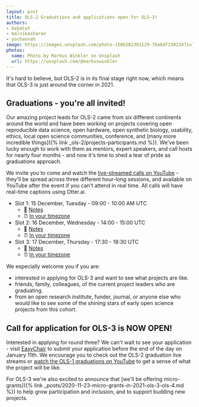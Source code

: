 ```yaml
---
layout: post
title: OLS-2 Graduations and applications open for OLS-3!
authors:
- bebatut
- malvikasharan
- yochannah
image: https://images.unsplash.com/photo-1586282391129-76a6df230234?ixlib=rb-1.2.1&ixid=eyJhcHBfaWQiOjEyMDd9&auto=format&fit=crop&w=1950&q=80
photos:
  name: Photo by Markus Winkler on Unsplash
  url: https://unsplash.com/@markuswinkler
---
```


It's hard to believe, but OLS-2 is in its final stage right now, which means that OLS-3 is just around the corner in 2021.

## Graduations - you're all invited!

Our amazing project leads for OLS-2 came from six different continents around the world and have been working on projects covering open reproducible data science, open hardware, open synthetic biology, usability, ethics, local open science communities, conference, and [many more incredible things]({% link _ols-2/projects-participants.md %}). We've been lucky enough to work with them as mentors, expert speakers, and call hosts for nearly four months - and now it's time to shed a tear of pride as graduations approach.

We invite you to come and watch the [live-streamed calls on YouTube]({{site.youtube}}) - they'll be spread across three different hour-long sessions, and available on YouTube after the event if you can't attend in real time. All calls will have real-time captions using Otter.ai.

- Slot 1: 15 December, Tuesday - 09:00 - 10:00 AM UTC
    - 📝 [Notes](https://hackmd.io/@ols-2/week-16-gr1)
    - ⏰ [In your timezone]((https://arewemeetingyet.com/London/2020-12-15/09:00/week-16-ols-2-grad1))
- Slot 2: 16 December, Wednesday - 14:00 - 15:00 UTC
    - 📝 [Notes](https://hackmd.io/@ols-2/week-16-gr2)
    - ⏰ [In your timezone](https://arewemeetingyet.com/London/2020-12-16/14:00/week-16-ols-2-grad2)
- Slot 3: 17 December, Thursday - 17:30 - 18:30 UTC
    - 📝 [Notes](https://hackmd.io/@ols-2/week-16-gr3)
    - ⏰ [In your timezone](https://arewemeetingyet.com/London/2020-12-17/17:30/week-16-ols-2-grad3)

We especially welcome you if you are:
- interested in applying for OLS-3 and want to see what projects are like.
- friends, family, colleagues, of the current project leaders who are graduating.
- from an open research institute, funder, journal, or anyone else who would like to see some of the shining stars of early open science projects from this cohort.

## Call for application for OLS-3 is NOW OPEN!

Interested in applying for round three? We can't wait to see your application - visit [EasyChair](https://easychair.org/conferences/?conf=ols3) to submit your application before the end of the day on January 11th. We encourage you to check out the OLS-2 graduation live streams or [watch the OLS-1 graduations on YouTube](https://www.youtube.com/playlist?list=PL1CvC6Ez54KB6U9GtjOjwESMurHgT41qM) to get a sense of what the project will be like.

For OLS-3 we're also excited to announce that [we'll be offering micro-grants]({% link _posts/2020-11-23-micro-grants-in-2021-ols-3-ols-4.md %}) to help grow participation and inclusion, and to support budding new projects.
